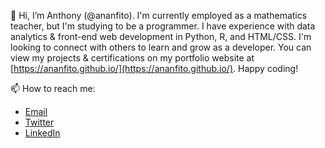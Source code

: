 👋 Hi, I’m Anthony (@ananfito). I'm currently employed as a mathematics teacher, but I'm studying to be a programmer. I have experience with data analytics & front-end web development in Python, R, and HTML/CSS. I'm looking to connect with others to learn and grow as a developer. You can view my projects & certifications on my portfolio website at [https://ananfito.github.io/](https://ananfito.github.io/). Happy coding!

📫 How to reach me:
 - [Email](https://anthonynanfito.com/contact/)
 - [Twitter](https://twitter.com/wordsbyfifi/)
 - [LinkedIn](http://www.linkedin.com/in/anthonynanfito/)

